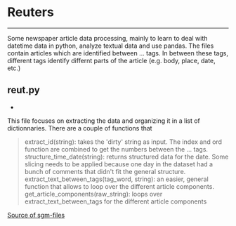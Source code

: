 # Reuters
- - - 

Some newspaper article data processing, mainly to learn to deal with datetime data in python, analyze textual data and use pandas. The files contain articles which are identified between <REUTERS>...</REUTERS> tags. In between these tags, different tags identify differnt parts of the article (e.g. body, place, date, etc.)

## reut.py
-
This file focuses on extracting the data and organizing it in a list of dictionnaries. There are a couple of functions that 
> extract_id(string): takes the 'dirty' string as input. The index and ord function are combined to get the numbers between the <NEWID>...</NEWID> tags.
> structure_time_date(string): returns structured data for the date. Some slicing needs to be applied because one day in the dataset had a bunch of comments that didn't fit the general structure.
> extract_text_between_tags(tag_word, string): an easier, general function that allows to loop over the different article components.
> get_article_components(raw_string): loops over extract_text_between_tags for the different article components

[Source of sgm-files](http://www.daviddlewis.com/resources/testcollections/reuters21578/)
